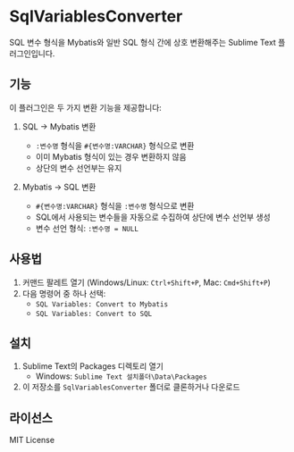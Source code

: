 # SqlVariablesConverter

SQL 변수 형식을 Mybatis와 일반 SQL 형식 간에 상호 변환해주는 Sublime Text 플러그인입니다.

## 기능

이 플러그인은 두 가지 변환 기능을 제공합니다:

1. SQL -> Mybatis 변환
   - `:변수명` 형식을 `#{변수명:VARCHAR}` 형식으로 변환
   - 이미 Mybatis 형식이 있는 경우 변환하지 않음
   - 상단의 변수 선언부는 유지

2. Mybatis -> SQL 변환
   - `#{변수명:VARCHAR}` 형식을 `:변수명` 형식으로 변환
   - SQL에서 사용되는 변수들을 자동으로 수집하여 상단에 변수 선언부 생성
   - 변수 선언 형식: `:변수명 = NULL`

## 사용법

1. 커맨드 팔레트 열기 (Windows/Linux: `Ctrl+Shift+P`, Mac: `Cmd+Shift+P`)
2. 다음 명령어 중 하나 선택:
   - `SQL Variables: Convert to Mybatis`
   - `SQL Variables: Convert to SQL`

## 설치

1. Sublime Text의 Packages 디렉토리 열기
   - Windows: `Sublime Text 설치폴더\Data\Packages`
2. 이 저장소를 `SqlVariablesConverter` 폴더로 클론하거나 다운로드

## 라이선스

MIT License
